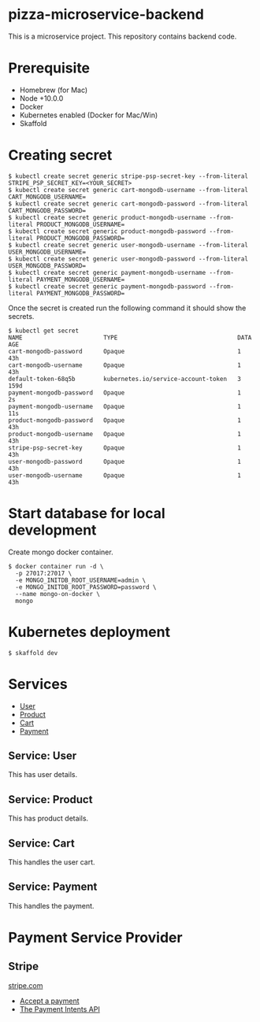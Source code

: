 # pizza-microservice-backend
This is a microservice project. This repository contains backend code.

# Prerequisite

* Homebrew (for Mac)
* Node +10.0.0
* Docker
* Kubernetes enabled (Docker for Mac/Win)
* Skaffold

# Creating secret

```
$ kubectl create secret generic stripe-psp-secret-key --from-literal STRIPE_PSP_SECRET_KEY=<YOUR_SECRET>
$ kubectl create secret generic cart-mongodb-username --from-literal CART_MONGODB_USERNAME=
$ kubectl create secret generic cart-mongodb-password --from-literal CART_MONGODB_PASSWORD=
$ kubectl create secret generic product-mongodb-username --from-literal PRODUCT_MONGODB_USERNAME=
$ kubectl create secret generic product-mongodb-password --from-literal PRODUCT_MONGODB_PASSWORD=
$ kubectl create secret generic user-mongodb-username --from-literal USER_MONGODB_USERNAME=
$ kubectl create secret generic user-mongodb-password --from-literal USER_MONGODB_PASSWORD=
$ kubectl create secret generic payment-mongodb-username --from-literal PAYMENT_MONGODB_USERNAME=
$ kubectl create secret generic payment-mongodb-password --from-literal PAYMENT_MONGODB_PASSWORD=
```

Once the secret is created run the following command it should show the secrets.

```
$ kubectl get secret
NAME                       TYPE                                  DATA   AGE
cart-mongodb-password      Opaque                                1      43h
cart-mongodb-username      Opaque                                1      43h
default-token-68q5b        kubernetes.io/service-account-token   3      159d
payment-mongodb-password   Opaque                                1      2s
payment-mongodb-username   Opaque                                1      11s
product-mongodb-password   Opaque                                1      43h
product-mongodb-username   Opaque                                1      43h
stripe-psp-secret-key      Opaque                                1      43h
user-mongodb-password      Opaque                                1      43h
user-mongodb-username      Opaque                                1      43h
```

# Start database for local development

Create mongo docker container.

```
$ docker container run -d \
  -p 27017:27017 \
  -e MONGO_INITDB_ROOT_USERNAME=admin \
  -e MONGO_INITDB_ROOT_PASSWORD=password \
  --name mongo-on-docker \
  mongo
```

# Kubernetes deployment

```
$ skaffold dev
```

# Services
  * [User](#service-user)
  * [Product](#service-product)
  * [Cart](#service-cart)
  * [Payment](#service-payment)

## Service: User

This has user details.

## Service: Product

This has product details.

## Service: Cart

This handles the user cart.

## Service: Payment

This handles the payment.

# Payment Service Provider

## Stripe

[stripe.com](https://stripe.com/)

  - [Accept a payment](https://stripe.com/docs/payments/accept-a-payment)
  - [The Payment Intents API](https://stripe.com/docs/payments/payment-intents)